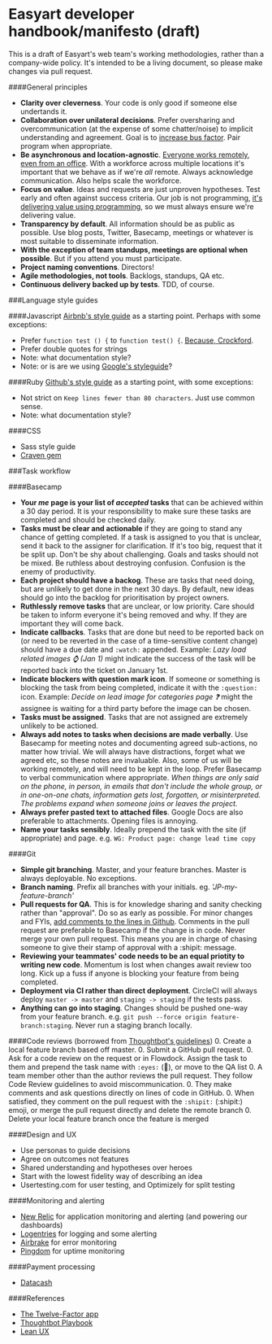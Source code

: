 Easyart developer handbook/manifesto (draft)
===========

This is a draft of Easyart's web team's working methodologies, rather than a company-wide policy. It's intended to be a living document, so please make changes via pull request.

####General principles
* __Clarity over cleverness__. Your code is only good if someone else undertands it.
* __Collaboration over unilateral decisions__. Prefer oversharing and overcommunication (at the expense of some chatter/noise) to implicit understanding and agreement. Goal is to [increase bus factor](http://en.wikipedia.org/wiki/Bus_factor). Pair program when appropriate.
* __Be asynchronous and location-agnostic__. [Everyone works remotely, even from an office](http://blog.mongohq.com/making-remote-work-work-an-adventure-in-time-and-space/). With a workforce across multiple locations it's important that we behave as if we're _all_ remote. Always acknowledge communication. Also helps scale the workforce.
* __Focus on value__. Ideas and requests are just unproven hypotheses. Test early and often against success criteria. Our job is not programming, [it's delivering value using programming](http://blog.bahadir.io/posts/failed-entrepreneur.html), so we must always ensure we're delivering value.
* __Transparency by default__. All information should be as public as possible. Use blog posts, Twitter, Basecamp, meetings or whatever is most suitable to disseminate information.
* __With the exception of team standups, meetings are optional when possible__. But if you attend you must participate.
* __Project naming conventions__. Directors!
* __Agile methodologies, not tools__. Backlogs, standups, QA etc.
* __Continuous delivery backed up by tests__. TDD, of course.

###Language style guides
  
####Javascript
[Airbnb's style guide](https://github.com/airbnb/javascript) as a starting point. Perhaps with some exceptions:
* Prefer `function test () {` to `function test() {`. [Because, Crockford](http://www.jslint.com/).
* Prefer double quotes for strings
* Note: what documentation style?
* Note: or is are we using [Google's styleguide](http://google-styleguide.googlecode.com/svn/trunk/javascriptguide.xml)?
  
####Ruby
[Github's style guide](https://github.com/styleguide/ruby) as a starting point, with some exceptions:
* Not strict on `Keep lines fewer than 80 characters`. Just use common sense.
* Note: what documentation style?
  
####CSS
* Sass style guide
* [Craven gem](https://github.com/easyart/craven)

###Task workflow

####Basecamp
* __Your _me_ page is your list of _accepted_ tasks__ that can be achieved within a 30 day period. It is your responsibility to make sure these tasks are completed and should be checked daily.
* __Tasks must be clear and actionable__ if they are going to stand any chance of getting completed. If a task is assigned to you that is unclear, send it back to the assigner for clarification. If it's too big, request that it be split up. Don't be shy about challenging. Goals and tasks should not be mixed. Be ruthless about destroying confusion. Confusion is the enemy of productivity.
* __Each project should have a backog__. These are tasks that need doing, but are unlikely to get done in the next 30 days. By default, new ideas should go into the backlog for prioritisation by project owners.
* __Ruthlessly remove tasks__ that are unclear, or low priority. Care should be taken to inform everyone it's being removed and why. If they are important they will come back.
* __Indicate callbacks__. Tasks that are done but need to be reported back on (or need to be reverted in the case of a time-sensitive content change) should have a due date and `:watch:` appended. Example: _Lazy load related images :watch: (Jan 1)_ might indicate the success of the task will be reported back into the ticket on January 1st.
* __Indicate blockers with question mark icon__. If someone or something is blocking the task from being completed, indicate it with the `:question:` icon. Example: _Decide on lead image for categories page :question:_ might the assignee is waiting for a third party before the image can be chosen.
* __Tasks must be assigned__. Tasks that are not assigned are extremely unlikely to be actioned.
* __Always add notes to tasks when decisions are made verbally__. Use Basecamp for meeting notes and documenting agreed sub-actions, no matter how trivial. We will always have distractions, forget what we agreed etc, so these notes are invaluable. Also, some of us will be working remotely, and will need to be kept in the loop. Prefer Basecamp to verbal communication where appropriate. *When things are only said on the phone, in person, in emails that don't include the whole group, or in one-on-one chats, information gets lost, forgotten, or misinterpreted. The problems expand when someone joins or leaves the project.*
* __Always prefer pasted text to attached files__. Google Docs are also preferable to attachments. Opening files is annoying.
* __Name your tasks sensibly__. Ideally prepend the task with the site (if appropriate) and page. e.g. `WG: Product page: change lead time copy`

####Git
* __Simple git branching__. Master, and your feature branches. Master is always deployable. No exceptions.
* __Branch naming__. Prefix all branches with your initials. eg. *'JP-my-feature-branch'*
* __Pull requests for QA__. This is for knowledge sharing and sanity checking rather than "approval". Do so as early as possible. For minor changes and FYIs, [add comments to the lines in Github](https://help.github.com/articles/adding-commit-comments). Comments in the pull request are preferable to Basecamp if the change is in code. Never merge your own pull request. This means you are in charge of chasing someone to give their stamp of approval with a :shipit: message. 
* __Reviewing your teammates' code needs to be an equal priotity to writing new code__. Momentum is lost when changes await review too long. Kick up a fuss if anyone is blocking your feature from being completed.
* __Deployment via CI rather than direct deployment__. CircleCI will always deploy `master -> master` and `staging -> staging` if the tests pass. 
* __Anything can go into staging__. Changes should be pushed one-way from your feature branch. e.g. `git push --force origin feature-branch:staging`. Never run a staging branch locally.

####Code reviews (borrowed from [Thoughtbot's guidelines](http://playbook.thoughtbot.com/#code-reviews))
0. Create a local feature branch based off master.
0. Submit a GitHub pull request.
0. Ask for a code review on the request or in Flowdock. Assign the task to them and prepend the task name with `:eyes:` (:eyes:), or move to the QA list
0. A team member other than the author reviews the pull request. They follow Code Review guidelines to avoid miscommunication.
0. They make comments and ask questions directly on lines of code in GitHub.
0. When satisfied, they comment on the pull request with the `:shipit:` (:shipit:) emoji, or merge the pull request directly and delete the remote branch
0. Delete your local feature branch once the feature is merged

####Design and UX
* Use personas to guide decisions
* Agree on outcomes not features
* Shared understanding and hypotheses over heroes
* Start with the lowest fidelity way of describing an idea
* Usertesting.com for user testing, and Optimizely for split testing

####Monitoring and alerting
* [New Relic](http://www.newrelic.com) for application monitoring and alerting (and powering our dashboards)
* [Logentries](www.logentries.com) for logging and some alerting
* [Airbrake](http://www.airbrake.com) for error monitoring
* [Pingdom](http://www.pingdom.com) for uptime monitoring

####Payment processing
* [Datacash](http://www.datacash.com)

####References
* [The Twelve-Factor app](http://12factor.net/)
* [Thoughtbot Playbook](http://playbook.thoughtbot.com/)
* [Lean UX](http://www.amazon.co.uk/Lean-UX-Applying-Principles-Experience/dp/1449311652)
